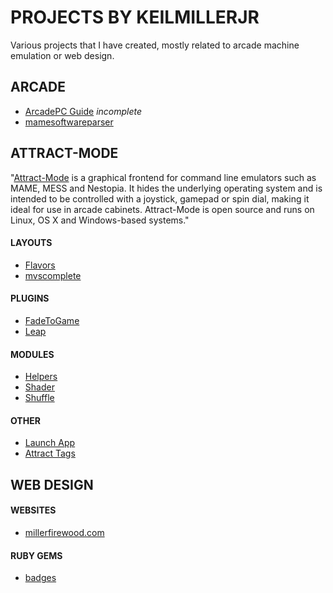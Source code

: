 # PROJECTS BY KEILMILLERJR

Various projects that I have created, mostly related to arcade machine emulation or web design.

## ARCADE

* [ArcadePC Guide](https://github.com/keilmillerjr/arcadepc-guide) *incomplete*
* [mamesoftwareparser](https://github.com/keilmillerjr/mamesoftwareparser)

## ATTRACT-MODE

"[Attract-Mode](http://attractmode.org) is a graphical frontend for command line emulators such as MAME, MESS and Nestopia. It hides the underlying operating system and is intended to be controlled with a joystick, gamepad or spin dial, making it ideal for use in arcade cabinets. Attract-Mode is open source and runs on Linux, OS X and Windows-based systems."

#### LAYOUTS

* [Flavors](https://github.com/keilmillerjr/flavors-layout)
* [mvscomplete](https://github.com/keilmillerjr/mvscomplete)

#### PLUGINS

* [FadeToGame](https://github.com/keilmillerjr/fadetogame-plugin)
* [Leap](https://github.com/keilmillerjr/leap-plugin)

#### MODULES

* [Helpers](https://github.com/keilmillerjr/helpers-module)
* [Shader](https://github.com/keilmillerjr/shader-module)
* [Shuffle](https://github.com/keilmillerjr/shuffle-module)

#### OTHER

* [Launch App](https://github.com/keilmillerjr/launch-app)
* [Attract Tags](https://github.com/keilmillerjr/attract-tags)

## WEB DESIGN

#### WEBSITES

* [millerfirewood.com](http://millerfirewood.com)

#### RUBY GEMS

* [badges](https://github.com/keilmillerjr/badges)
